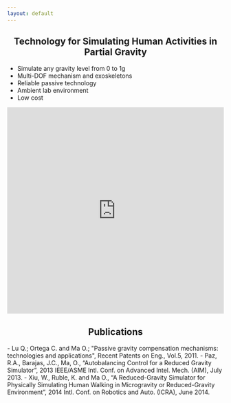 ```yaml
---
layout: default
---
```

<h2 align="center"><b>Technology for Simulating Human Activities in Partial Gravity</b></h2>

- Simulate any gravity level from 0 to 1g 
- Multi-DOF mechanism and exoskeletons
- Reliable passive technology
- Ambient lab environment
- Low cost


<p align="center">
<iframe width="100%" height="480" src="https://www.youtube.com/embed/f--aeuq7Y1s" frameborder="0" allow="accelerometer; autoplay; encrypted-media; gyroscope; picture-in-picture" allowfullscreen></iframe>
</p>

<h2 align="center">Publications</h2>
- Lu Q.; Ortega C. and Ma O.; "Passive gravity compensation mechanisms: technologies and applications", Recent Patents on Eng., Vol.5, 2011.
- Paz, R.A., Barajas, J.C., Ma, O., “Autobalancing Control for a Reduced Gravity Simulator”, 2013 IEEE/ASME Intl. Conf. on Advanced Intel. Mech. (AIM), July 2013.
- Xiu, W., Ruble, K. and Ma O., “A Reduced-Gravity Simulator for Physically Simulating Human Walking in Microgravity or Reduced-Gravity Environment”, 2014 Intl. Conf. on Robotics and Auto. (ICRA), June 2014.
